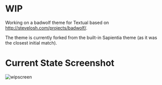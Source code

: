 # WIP

Working on a badwolf theme for Textual based on
http://stevelosh.com/projects/badwolf/.

The theme is currently forked from the built-in Sapientia theme (as it was the closest initial match). 

# Current State Screenshot

![wipscreen](http://f.cl.ly/items/3v080S1j0D0v2K3c3a1c/Screen%20Shot%202013-04-17%20at%2011.24.20%20PM.png)
